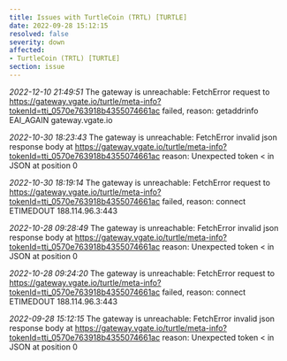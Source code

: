 ```yaml
---
title: Issues with TurtleCoin (TRTL) [TURTLE]
date: 2022-09-28 15:12:15
resolved: false
severity: down
affected:
- TurtleCoin (TRTL) [TURTLE]
section: issue
---
```


*2022-12-10 21:49:51* The gateway is unreachable: FetchError request to https://gateway.vgate.io/turtle/meta-info?tokenId=tti_0570e763918b4355074661ac failed, reason: getaddrinfo EAI_AGAIN gateway.vgate.io

*2022-10-30 18:23:43* The gateway is unreachable: FetchError invalid json response body at https://gateway.vgate.io/turtle/meta-info?tokenId=tti_0570e763918b4355074661ac reason: Unexpected token < in JSON at position 0

*2022-10-30 18:19:14* The gateway is unreachable: FetchError request to https://gateway.vgate.io/turtle/meta-info?tokenId=tti_0570e763918b4355074661ac failed, reason: connect ETIMEDOUT 188.114.96.3:443

*2022-10-28 09:28:49* The gateway is unreachable: FetchError invalid json response body at https://gateway.vgate.io/turtle/meta-info?tokenId=tti_0570e763918b4355074661ac reason: Unexpected token < in JSON at position 0

*2022-10-28 09:24:20* The gateway is unreachable: FetchError request to https://gateway.vgate.io/turtle/meta-info?tokenId=tti_0570e763918b4355074661ac failed, reason: connect ETIMEDOUT 188.114.96.3:443

*2022-09-28 15:12:15* The gateway is unreachable: FetchError invalid json response body at https://gateway.vgate.io/turtle/meta-info?tokenId=tti_0570e763918b4355074661ac reason: Unexpected token < in JSON at position 0